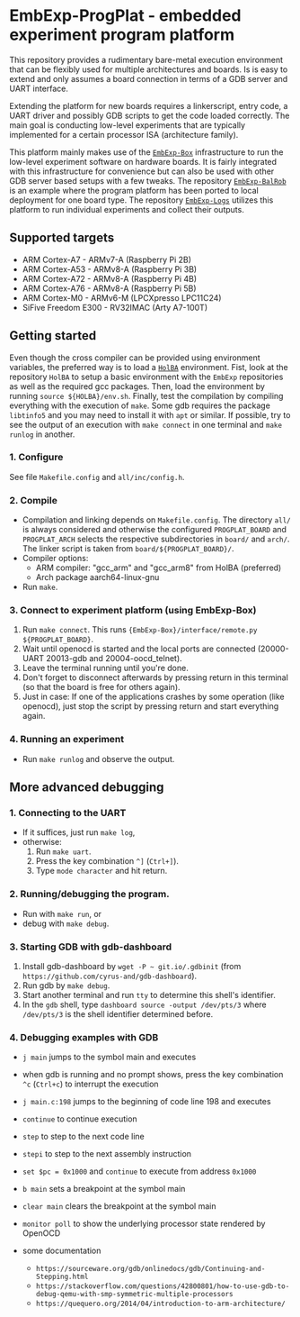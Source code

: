 # EmbExp-ProgPlat - embedded experiment program platform
This repository provides a rudimentary bare-metal execution environment that can be flexibly used for multiple architectures and boards.
Is is easy to extend and only assumes a board connection in terms of a GDB server and UART interface.

Extending the platform for new boards requires a linkerscript, entry code, a UART driver and possibly GDB scripts to get the code loaded correctly.
The main goal is conducting low-level experiments that are typically implemented for a certain processor ISA (architecture family).

This platform mainly makes use of the [`EmbExp-Box`](https://github.com/kth-step/EmbExp-Box) infrastructure to run the low-level experiment software on hardware boards.
It is fairly integrated with this infrastructure for convenience but can also be used with other GDB server based setups with a few tweaks.
The repository [`EmbExp-BalRob`](https://github.com/kth-step/EmbExp-BalRob) is an example where the program platform has been ported to local deployment for one board type.
The repository [`EmbExp-Logs`](https://github.com/kth-step/EmbExp-Logs) utilizes this platform to run individual experiments and collect their outputs.


## Supported targets
- ARM Cortex-A7 - ARMv7-A (Raspberry Pi 2B)
- ARM Cortex-A53 - ARMv8-A (Raspberry Pi 3B)
- ARM Cortex-A72 - ARMv8-A (Raspberry Pi 4B)
- ARM Cortex-A76 - ARMv8-A (Raspberry Pi 5B)
- ARM Cortex-M0 - ARMv6-M (LPCXpresso LPC11C24)
- SiFive Freedom E300 - RV32IMAC (Arty A7-100T)


## Getting started
Even though the cross compiler can be provided using environment variables, the preferred way is to load a [`HolBA`](https://github.com/kth-step/HolBA) environment.
Fist, look at the repository `HolBA` to setup a basic environment with the `EmbExp` repositories as well as the required gcc packages.
Then, load the environment by running `source ${HOLBA}/env.sh`.
Finally, test the compilation by compiling everything with the execution of `make`.
Some gdb requires the package `libtinfo5` and you may need to install it with `apt` or similar.
If possible, try to see the output of an execution with `make connect` in one terminal and `make runlog` in another.


### 1. Configure
See file `Makefile.config` and `all/inc/config.h`.


### 2. Compile
* Compilation and linking depends on `Makefile.config`. The directory `all/` is always considered and otherwise the configured `PROGPLAT_BOARD` and `PROGPLAT_ARCH` selects the respective subdirectories in `board/` and `arch/`. The linker script is taken from `board/${PROGPLAT_BOARD}/`.
* Compiler options:
  * ARM compiler: "gcc_arm" and "gcc_arm8" from HolBA (preferred)
  * Arch package aarch64-linux-gnu
* Run `make`.


### 3. Connect to experiment platform (using EmbExp-Box)
1. Run `make connect`. This runs `{EmbExp-Box}/interface/remote.py ${PROGPLAT_BOARD}`.
1. Wait until openocd is started and the local ports are connected (20000-UART 20013-gdb and 20004-oocd_telnet).
1. Leave the terminal running until you're done.
1. Don't forget to disconnect afterwards by pressing return in this terminal (so that the board is free for others again).
1. Just in case: If one of the applications crashes by some operation (like openocd), just stop the script by pressing return and start everything again.


### 4. Running an experiment
* Run `make runlog` and observe the output.


## More advanced debugging
### 1. Connecting to the UART
* If it suffices, just run `make log`,
* otherwise:
  1. Run `make uart`.
  1. Press the key combination `^]` (`Ctrl+]`).
  1. Type `mode character` and hit return.


### 2. Running/debugging the program.
* Run with `make run`, or
* debug with `make debug`.


### 3. Starting GDB with gdb-dashboard
1. Install gdb-dashboard by `wget -P ~ git.io/.gdbinit` (from `https://github.com/cyrus-and/gdb-dashboard`).
1. Run gdb by `make debug`.
1. Start another terminal and run `tty` to determine this shell's identifier.
1. In the `gdb` shell, type `dashboard source -output /dev/pts/3` where `/dev/pts/3` is the shell identifier determined before.


### 4. Debugging examples with GDB
* `j main` jumps to the symbol main and executes
* when gdb is running and no prompt shows, press the key combination `^c` (`Ctrl+c`) to interrupt the execution
* `j main.c:198` jumps to the beginning of code line 198 and executes
* `continue` to continue execution
* `step` to step to the next code line
* `stepi` to step to the next assembly instruction
* `set $pc = 0x1000` and `continue` to execute from address `0x1000`

* `b main` sets a breakpoint at the symbol main
* `clear main` clears the breakpoint at the symbol main

* `monitor poll` to show the underlying processor state rendered by OpenOCD

* some documentation
  * `https://sourceware.org/gdb/onlinedocs/gdb/Continuing-and-Stepping.html`
  * `https://stackoverflow.com/questions/42800801/how-to-use-gdb-to-debug-qemu-with-smp-symmetric-multiple-processors`
  * `https://quequero.org/2014/04/introduction-to-arm-architecture/`





